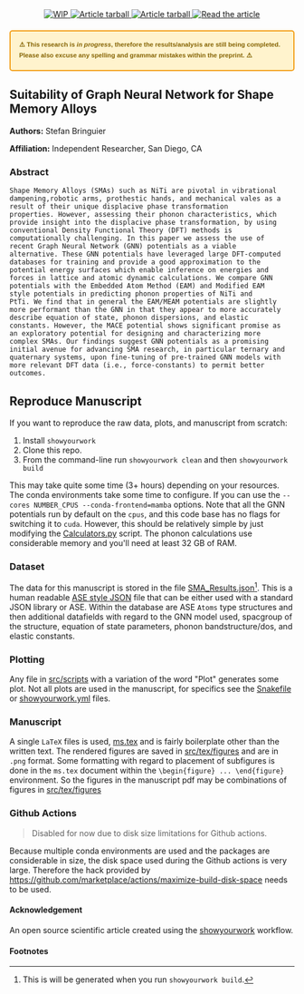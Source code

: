 <p align="center">
<br>
<br>
<!---
<a href="https://github.com/stefanbringuier/SMA_Phonons_GNNIP/actions/workflows/build.yml">
<img src="https://github.com/stefanbringuier/SMA_Phonons_GNNIP/actions/workflows/build.yml/badge.svg?branch=main" alt="Disabled"/>
</a>
-->
<a href="https://github.com/stefanbringuier/SMA_Phonons_GNNIP/raw/main-pdf/arxiv.tar.gz">
<img src="https://img.shields.io/badge/preprint_status-work%20in%20progress-orange.svg?style=flat" alt="WIP"/>
</a>
<a href="https://github.com/stefanbringuier/SMA_Phonons_GNNIP/raw/main-pdf/arxiv.tar.gz">
<img src="https://img.shields.io/badge/build-disabled-white.svg?style=flat" alt="Article tarball"/>
</a>
<a href="https://github.com/stefanbringuier/SMA_Phonons_GNNIP/raw/main-pdf/arxiv.tar.gz">
<img src="https://img.shields.io/badge/preprint-tarball-blue.svg?style=flat" alt="Article tarball"/>
</a>
<a href="https://github.com/stefanbringuier/SMA_Phonons_GNNIP/raw/main-pdf/ms.pdf">
<img src="https://img.shields.io/badge/preprint-pdf-blue.svg?style=flat" alt="Read the article"/>
</a>
</p>

<div style="border: 2px solid #f39c12; background-color: #fff3cd; color: #856404; padding: 15px; border-radius: 5px; margin: 20px 0; font-family: Arial, sans-serif; font-size: 0.8em;">
    <strong>⚠️ This research is <em>in progress</em>, therefore the results/analysis are still being completed. Please also excuse any spelling and grammar mistakes within the preprint. ⚠️</strong>
</div>


## Suitability of Graph Neural Network for Shape Memory Alloys

**Authors:** Stefan Bringuier

**Affiliation:** Independent Researcher, San Diego, CA

### Abstract

	Shape Memory Alloys (SMAs) such as NiTi are pivotal in vibrational
	dampening,robotic arms, prothestic hands, and mechanical vales as a
	result of their unique displacive phase transformation
	properties. However, assessing their phonon characteristics, which
	provide insight into the displacive phase transformation, by using
	conventional Density Functional Theory (DFT) methods is
	computationally challenging. In this paper we assess the use of
	recent Graph Neural Network (GNN) potentials as a viable
	alternative. These GNN potentials have leveraged large DFT-computed
	databases for training and provide a good approximation to the
	potential energy surfaces which enable inference on energies and
	forces in lattice and atomic dynamic calculations. We compare GNN
	potentials with the Embedded Atom Method (EAM) and Modified EAM
	style potentials in predicting phonon properties of NiTi and
	PtTi. We find that in general the EAM/MEAM potentials are slightly
	more performant than the GNN in that they appear to more accurately
	describe equation of state, phonon dispersions, and elastic
	constants. However, the MACE potential shows significant promise as
	an exploratory potential for designing and characterizing more
	complex SMAs. Our findings suggest GNN potentials as a promising
	initial avenue for advancing SMA research, in particular ternary and
	quaternary systems, upon fine-tuning of pre-trained GNN models with
	more relevant DFT data (i.e., force-constants) to permit better
	outcomes.


## Reproduce Manuscript

If you want to reproduce the raw data, plots, and manuscript from scratch:

1. Install `showyourwork`
2. Clone this repo.
3. From the command-line run `showyourwork clean` and then `showyourwork build`

This may take quite some time (3+ hours) depending on your resources. The conda environments take some time to configure. If you can use the `--cores NUMBER_CPUS --conda-frontend=mamba` options.  Note that all the GNN potentials run by default on the `cpus`, and this code base has no flags for switching it to `cuda`. However, this should be relatively simple by just modifying the [Calculators.py](src/scripts/Calculators.py) script. The phonon calculations use considerable memory and you'll need at least 32 GB of RAM.

### Dataset

The data for this manuscript is stored in the file [SMA_Results.json](src/data/SMA_Results.json)[^1]. This is a human readable [ASE style JSON](https://wiki.fysik.dtu.dk/ase/ase/db/db.html) file that can be either used with a standard JSON library or ASE. Within the database are ASE `Atoms` type structures and then additional datafields with regard to the GNN model used, spacgroup of the structure, equation of state parameters, phonon bandstructure/dos, and elastic constants.

### Plotting

Any file in [src/scripts](src/scripts)  with a variation of the word "Plot" generates some plot. Not all plots are used in the manuscript, for specifics see the [Snakefile](Snakefile) or [showyourwork.yml](showyourwork.yml) files.

### Manuscript

A single `LaTeX` files is used, [ms.tex](src/tex/ms.tex) and is fairly boilerplate other than the written text. The rendered figures are saved in [src/tex/figures](src/tex/figures) and are in `.png` format. Some formatting with regard to placement of subfigures is done in the `ms.tex` document within the `\begin{figure} ... \end{figure}` environment. So the figures in the manuscript pdf may be combinations of figures in [src/tex/figures](src/tex/figures)

### Github Actions
> Disabled for now due to disk size limitations for Github actions.
>
Because multiple conda environments are used and the packages are considerable in size, the disk space used during the Github actions is very large. Therefore the hack provided by <https://github.com/marketplace/actions/maximize-build-disk-space> needs to be used.

#### Acknowledgement

An open source scientific article created using the [showyourwork](https://github.com/showyourwork/showyourwork) workflow.

#### Footnotes
[^1]: This is will be generated when you run `showyourwork build`.
